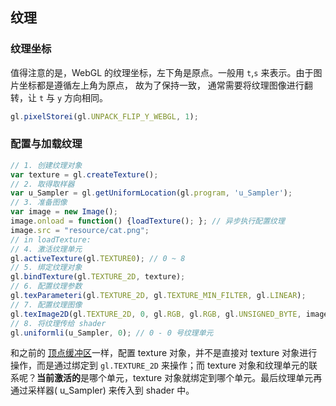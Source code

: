 ## 纹理

### 纹理坐标

值得注意的是，WebGL 的纹理坐标，左下角是原点。一般用 `t`,`s` 来表示。由于图片坐标都是遵循左上角为原点， 故为了保持一致， 通常需要将纹理图像进行翻转，让 `t` 与 `y` 方向相同。

```javascript
gl.pixelStorei(gl.UNPACK_FLIP_Y_WEBGL, 1);
```

### 配置与加载纹理

```javascript
// 1. 创建纹理对象
var texture = gl.createTexture();
// 2. 取得取样器
var u_Sampler = gl.getUniformLocation(gl.program, 'u_Sampler');
// 3. 准备图像
var image = new Image();
image.onload = function() {loadTexture(); }; // 异步执行配置纹理
image.src = "resource/cat.png";
// in loadTexture:
// 4. 激活纹理单元
gl.activeTexture(gl.TEXTURE0); // 0 ~ 8
// 5. 绑定纹理对象
gl.bindTexture(gl.TEXTURE_2D, texture);
// 6. 配置纹理参数
gl.texParameteri(gl.TEXTURE_2D, gl.TEXTURE_MIN_FILTER, gl.LINEAR);
// 7. 配置纹理图像
gl.texImage2D(gl.TEXTURE_2D, 0, gl.RGB, gl.RGB, gl.UNSIGNED_BYTE, image);
// 8. 将纹理传给 shader
gl.uniformli(u_Sampler, 0); // 0 - 0 号纹理单元
```

和之前的 [顶点缓冲区](04_draw_triangle.md)一样，配置 texture 对象，并不是直接对 texture 对象进行操作，而是通过绑定到 `gl.TEXTURE_2D` 来操作；而 texture 对象和纹理单元的联系呢？**当前激活的**是哪个单元，texture 对象就绑定到哪个单元。最后纹理单元再通过采样器( u_Sampler) 来传入到 shader 中。

